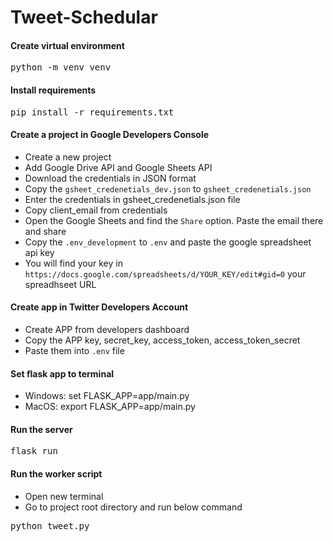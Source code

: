 # Tweet-Schedular

#### Create virtual environment
<pre>python -m venv venv</pre>

#### Install requirements
<pre>pip install -r requirements.txt</pre>

#### Create a project in Google Developers Console
- Create a new project <br/>
- Add Google Drive API and Google Sheets API <br/>
- Download the credentials in JSON format <br/>
- Copy the `gsheet_credenetials_dev.json` to `gsheet_credenetials.json` <br/>
- Enter the credentials in gsheet_credenetials.json file <br/>
- Copy client_email from credentials <br/>
- Open the Google Sheets and find the `Share` option. Paste the email there and share<br/>
- Copy the `.env_development` to `.env` and paste the google spreadsheet api key <br/>
- You will find your key in `https://docs.google.com/spreadsheets/d/YOUR_KEY/edit#gid=0` your spreadhseet URL

#### Create app in Twitter Developers Account
- Create APP from developers dashboard
- Copy the APP key, secret_key, access_token, access_token_secret
- Paste them into `.env` file

#### Set flask app to terminal
+ Windows: set FLASK_APP=app/main.py
+ MacOS: export FLASK_APP=app/main.py

#### Run the server
<pre>flask run</pre>

#### Run the worker script
- Open new terminal
- Go to project root directory and run below command
<pre>python tweet.py</pre>

